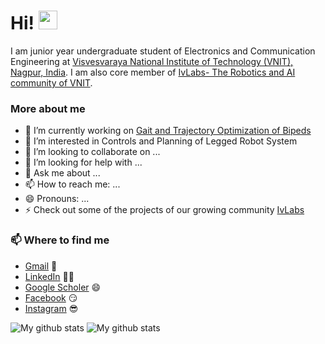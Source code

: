 # Hi! <img src="https://raw.githubusercontent.com/MartinHeinz/MartinHeinz/master/wave.gif" width="30px">


I am junior year undergraduate student of Electronics and Communication Engineering at [Visvesvaraya National Institute of Technology (VNIT), Nagpur, India](http://vnit.ac.in/). I am also core member of [IvLabs- The Robotics and AI community of VNIT](https://www.ivlabs.in/).

### More about me
- 🔭 I’m currently working on [Gait and Trajectory Optimization of Bipeds](https://github.com/IvLabs/biped_trajectory_optimization)
- 🌱 I’m interested in Controls and Planning of Legged Robot System
- 👯 I’m looking to collaborate on ...
- 🤔 I’m looking for help with ...
- 💬 Ask me about ...
- 📫 How to reach me: ...
- 😄 Pronouns: ...
- ⚡ Check out some of the projects of our growing community [IvLabs](https://github.com/IvLabs)



### 📫 Where to find me
- [Gmail](mailto:adityawadchar85@gmail.com) 💌
- [LinkedIn](https://www.linkedin.com/in/aditya-wadichar-87abb4190/) 👨💼
- [Google Scholer](https://scholar.google.com/citations?hl=en&user=80O_BLEAAAAJ) 😄
- [Facebook](https://www.facebook.com/aditya.wadichar.9) 😏
- [Instagram](https://www.instagram.com/aditya_wadichar/) 😎


![My github stats](https://github-readme-stats.vercel.app/api?username=AdityaWadichar&show_icons=true)
![My github stats](https://github-readme-stats.vercel.app/api/top-langs/?username=AdityaWadichar&layout=compact)
